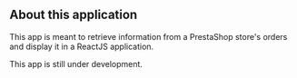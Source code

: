 ## About this application
This app is meant to retrieve information from a PrestaShop store's orders and display it in a ReactJS application.

This app is still under development.